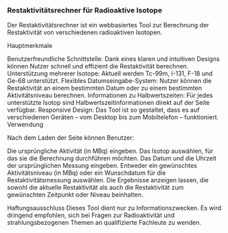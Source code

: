 <h3>Restaktivitätsrechner für Radioaktive Isotope</h3>

Der Restaktivitätsrechner ist ein webbasiertes Tool zur Berechnung der Restaktivität von verschiedenen radioaktiven Isotopen.

Hauptmerkmale

Benutzerfreundliche Schnittstelle: Dank eines klaren und intuitiven Designs können Nutzer schnell und effizient die Restaktivität berechnen.
Unterstützung mehrerer Isotope: Aktuell werden Tc-99m, I-131, F-18 und Ge-68 unterstützt.
Flexibles Datumseingabe-System: Nutzer können die Restaktivität an einem bestimmten Datum oder zu einem bestimmten Aktivitätsniveau berechnen.
Informationen zu Halbwertszeiten: Für jedes unterstützte Isotop sind Halbwertszeitinformationen direkt auf der Seite verfügbar.
Responsive Design: Das Tool ist so gestaltet, dass es auf verschiedenen Geräten – vom Desktop bis zum Mobiltelefon – funktioniert.
Verwendung

Nach dem Laden der Seite können Benutzer:

Die ursprüngliche Aktivität (in MBq) eingeben.
Das Isotop auswählen, für das sie die Berechnung durchführen möchten.
Das Datum und die Uhrzeit der ursprünglichen Messung eingeben.
Entweder ein gewünschtes Aktivitätsniveau (in MBq) oder ein Wunschdatum für die Restaktivitätsmessung auswählen.
Die Ergebnisse anzeigen lassen, die sowohl die aktuelle Restaktivität als auch die Restaktivität zum gewünschten Zeitpunkt oder Niveau beinhalten.

Haftungsausschluss
Dieses Tool dient nur zu Informationszwecken. Es wird dringend empfohlen, sich bei Fragen zur Radioaktivität und strahlungsbezogenen Themen an qualifizierte Fachleute zu wenden.
